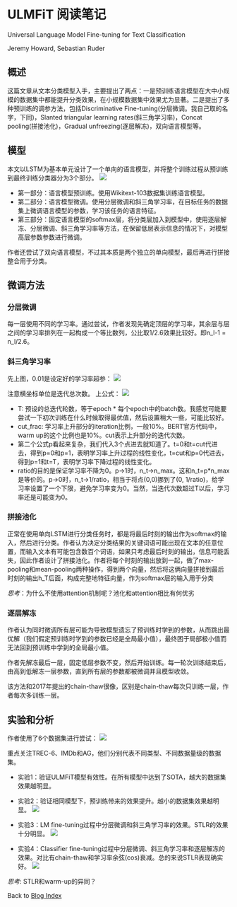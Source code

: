 # ULMFiT 阅读笔记

Universal Language Model Fine-tuning for Text Classification

Jeremy Howard, Sebastian Ruder

## 概述

这篇文章从文本分类模型入手，主要提出了两点：一是预训练语言模型在大中小规模的数据集中都能提升分类效果，在小规模数据集中效果尤为显著。二是提出了多种预训练的调参方法，包括Discriminative Fine-tuning(分层微调。我自己取的名字，下同)，Slanted triangular learning rates(斜三角学习率)，Concat pooling(拼接池化)，Gradual unfreezing(逐层解冻)，双向语言模型等。

## 模型

本文以LSTM为基本单元设计了一个单向的语言模型，并将整个训练过程从预训练到最终训练分类器分为3个部分。
![](https://img2018.cnblogs.com/blog/584241/201903/584241-20190304155940478-1893187101.png)

- 第一部分：语言模型预训练。使用Wikitext-103数据集训练语言模型。
- 第二部分：语言模型微调。使用分层微调和斜三角学习率，在目标任务的数据集上微调语言模型的参数，学习该任务的语言特征。
- 第三部分：固定语言模型的softmax层，将分类层加入到模型中，使用逐层解冻、分层微调、斜三角学习率等方法，在保留低层表示信息的情况下，对模型高层参数参数进行微调。

作者还尝试了双向语言模型，不过其本质是两个独立的单向模型，最后再进行拼接整合用于分类。

## 微调方法

### 分层微调

每一层使用不同的学习率。通过尝试，作者发现先确定顶层的学习率，其余层与层之间的学习率排列在一起构成一个等比数列，公比取1/2.6效果比较好。即n_l-1 = n_l/2.6。

### 斜三角学习率

先上图，0.01是设定好的学习率超参：
![](https://img2018.cnblogs.com/blog/584241/201903/584241-20190304155955288-1544011937.png)

注意横坐标单位是迭代总次数。
上公式：
![](https://img2018.cnblogs.com/blog/584241/201903/584241-20190304160004532-2098861892.png)

- T: 预设的总迭代轮数，等于epoch * 每个epoch中的batch数。我感觉可能要尝试一下初次训练在什么时候取得最优值，然后设置稍大一些，可能比较好。
- cut_frac: 学习率上升部分的iteration比例，一般10%。BERT官方代码中，warm up的这个比例也是10%。cut表示上升部分的迭代次数。
- 第二个公式p看起来复杂，我们代入3个点进去就知道了。t=0和t=cut代进去，得到p=0和p=1，表明学习率上升过程的线性变化，t=cut和p=0代进去，得到p=1和t=T，表明学习率下降过程的线性变化。
- ratio的目的是保证学习率不降为0。p->1时，n_t->n_max。这和n_t=p*n_max是等价的。p->0时，n_t->1/ratio，相当于将点(0,0)挪到了(0, 1/ratio)，给学习率设置了一个下限，避免学习率变为0。当然，当迭代次数超过T以后，学习率还是可能变为0。

### 拼接池化

正常在使用单向LSTM进行分类任务时，都是将最后时刻的输出作为softmax的输入，然后进行分类。作者认为决定分类结果的关键词语可能出现在文本的任意位置，而输入文本有可能包含数百个词语，如果只考虑最后时刻的输出，信息可能丢失，因此作者设计了拼接池化。作者将每个时刻的输出放到一起，做了max-pooling和mean-pooling两种操作，得到两个向量，然后将这俩向量拼接到最后时刻的输出h_T后面，构成完整地特征向量，作为softmax层的输入用于分类

*思考*：为什么不使用attention机制呢？池化和attention相比有何优劣

### 逐层解冻

作者认为同时微调所有层可能为导致模型遗忘了预训练时学到的参数，从而跳出最优解（我们假定预训练时学到的参数已经是全局最小值），最终困于局部极小值而无法回到预训练中学到的全局最小值。

作者先解冻最后一层，固定低层参数不变，然后开始训练。每一轮次训练结束后，由高到低解冻一层参数，直到所有层的参数都被微调并且模型收敛。

该方法和2017年提出的chain-thaw很像，区别是chain-thaw每次只训练一层，作者每次多训练一层。

## 实验和分析

作者使用了6个数据集进行尝试：
![](https://img2018.cnblogs.com/blog/584241/201903/584241-20190304160020668-456204158.png)

重点关注TREC-6、IMDb和AG，他们分别代表不同类型、不同数据量级的数据集。

- 实验1：验证ULMFiT模型有效性。在所有模型中达到了SOTA，越大的数据集效果越明显。

- 实验2：验证相同模型下，预训练带来的效果提升。越小的数据集效果越明显。
![](https://img2018.cnblogs.com/blog/584241/201903/584241-20190304160039968-449233019.png)

- 实验3：LM fine-tuning过程中分层微调和斜三角学习率的效果。STLR的效果十分明显。
![](https://img2018.cnblogs.com/blog/584241/201903/584241-20190304160047721-1481167940.png)

- 实验4：Classifier fine-tuning过程中分层微调、斜三角学习率和逐层解冻的效果。对比有chain-thaw和学习率余弦(cos)衰减。总的来说STLR表现确实好。
![](https://img2018.cnblogs.com/blog/584241/201903/584241-20190304160053614-296021267.png)

*思考*: STLR和warm-up的异同？



Back to [Blog Index](../index)
